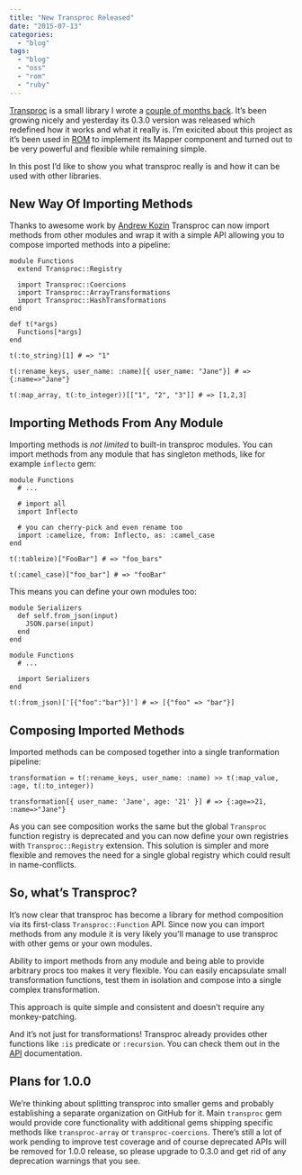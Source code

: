 ```yaml
---
title: "New Transproc Released"
date: "2015-07-13"
categories: 
  - "blog"
tags: 
  - "blog"
  - "oss"
  - "rom"
  - "ruby"
---
```


[Transproc](https://github.com/solnic/transproc) is a small library I wrote a [couple of months back](/2015/04/16/introducing-transproc-functional-data-transformations-for-ruby.html). It’s been growing nicely and yesterday its 0.3.0 version was released which redefined how it works and what it really is. I’m exicited about this project as it’s been used in [ROM](https://github.com/rom-rb/rom) to implement its Mapper component and turned out to be very powerful and flexible while remaining simple.

In this post I’d like to show you what transproc really is and how it can be used with other libraries.

## New Way Of Importing Methods

Thanks to awesome work by [Andrew Kozin](https://github.com/nepalez) Transproc can now import methods from other modules and wrap it with a simple API allowing you to compose imported methods into a pipeline:

```generic
module Functions
  extend Transproc::Registry

  import Transproc::Coercions
  import Transproc::ArrayTransformations
  import Transproc::HashTransformations
end

def t(*args)
  Functions[*args]
end

t(:to_string)[1] # => "1"

t(:rename_keys, user_name: :name)[{ user_name: "Jane"}] # => {:name=>"Jane"}

t(:map_array, t(:to_integer))[["1", "2", "3"]] # => [1,2,3]

```

## Importing Methods From Any Module

Importing methods is _not limited_ to built-in transproc modules. You can import methods from any module that has singleton methods, like for example `inflecto` gem:

```generic
module Functions
  # ...

  # import all
  import Inflecto

  # you can cherry-pick and even rename too
  import :camelize, from: Inflecto, as: :camel_case
end

t(:tableize)["FooBar"] # => "foo_bars"

t(:camel_case)["foo_bar"] # => "fooBar"

```

This means you can define your own modules too:

```generic
module Serializers
  def self.from_json(input)
    JSON.parse(input)
  end
end

module Functions
  # ...

  import Serializers
end

t(:from_json)['[{"foo":"bar"}]'] # => [{"foo" => "bar"}]

```

## Composing Imported Methods

Imported methods can be composed together into a single tranformation pipeline:

```generic
transformation = t(:rename_keys, user_name: :name) >> t(:map_value, :age, t(:to_integer))

transformation[{ user_name: 'Jane', age: '21' }] # => {:age=>21, :name=>"Jane"}

```

As you can see composition works the same but the global `Transproc` function registry is deprecated and you can now define your own registries with `Transproc::Registry` extension. This solution is simpler and more flexible and removes the need for a single global registry which could result in name-conflicts.

## So, what’s Transproc?

It’s now clear that transproc has become a library for method composition via its first-class `Transproc::Function` API. Since now you can import methods from any module it is very likely you’ll manage to use transproc with other gems or your own modules.

Ability to import methods from any module and being able to provide arbitrary procs too makes it very flexible. You can easily encapsulate small transformation functions, test them in isolation and compose into a single complex transformation.

This approach is quite simple and consistent and doesn’t require any monkey-patching.

And it’s not just for transformations! Transproc already provides other functions like `:is` predicate or `:recursion`. You can check them out in the [API](http://www.rubydoc.info/gems/transproc) documentation.

## Plans for 1.0.0

We’re thinking about splitting transproc into smaller gems and probably establishing a separate organization on GitHub for it. Main `transproc` gem would provide core functionality with additional gems shipping specific methods like `transproc-array` or `transproc-coercions`. There’s still a lot of work pending to improve test coverage and of course deprecated APIs will be removed for 1.0.0 release, so please upgrade to 0.3.0 and get rid of any deprecation warnings that you see.

